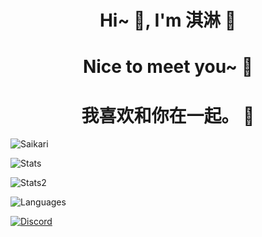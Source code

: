 <h1 align="center">Hi~ 👋, I'm 淇淋 📕 </h1>
<h1 align="center">Nice to meet you~ 📝</h1>
<h1 align="center"> 我喜欢和你在一起。 💞</h1>
<p> <img src="https://komarev.com/ghpvc/?username=Saikari&label=Profile%20views&color=0e75b6&style=flat" alt="Saikari"  /> </p>
<p> <img alt="Stats" src="https://github-readme-stats.vercel.app/api?username=Saikari&count_private=true&show_icons=true&show_icons=true&theme=dracula"  /> </p>
<p> <img alt="Stats2" src="https://github-readme-streak-stats.herokuapp.com/?user=Saikari&theme=dracula"  /> </p>
<p> <img alt="Languages" src="https://github-readme-stats.vercel.app/api/top-langs/?username=Saikari&layout=compact&langs_count=10&show_icons=true&theme=dracula"  /> </p>
<a href="https://discord.com/users/994156394129403937"><img src="https://lanyard.cnrad.dev/api/994156394129403937?borderRadius=20px&bg=00000000" alt="Discord"  /></a>
